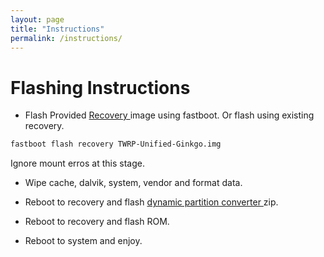 ```yaml
---
layout: page
title: "Instructions"
permalink: /instructions/
---
```



# Flashing Instructions

- Flash Provided [ Recovery ](https://sourceforge.net/projects/kycii91-j4plus/files/Ginkgo/Recovery/TWRP-Unified-Ginkgo.img/download)  image using fastboot. Or flash using existing recovery.

```sh
fastboot flash recovery TWRP-Unified-Ginkgo.img
```

Ignore mount erros at this stage.

- Wipe cache, dalvik, system, vendor and format data.

- Reboot to recovery and flash [ dynamic partition converter ](https://sourceforge.net/projects/kycii91-j4plus/files/Ginkgo/Ginkgo_Retrofit_Dynamic_Partitions_Converter.zip/download) zip.

- Reboot to recovery and flash ROM.
- Reboot to system and enjoy.

